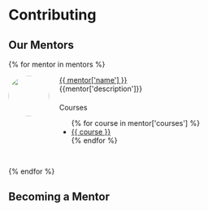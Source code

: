 # Contributing

## Our Mentors

{% for mentor in mentors %}
<div id="mentor-{{ mentor['github'] }}" style="display: flex;margin-bottom:30px;">
    <img style="border-radius:50%;width:80px;height:80px" src="https://github.com/{{ mentor['github'] }}.png">
    <div style="flex-grow:1;margin-left:20px;" >
      <a href="https://github.com/{{ mentor['github'] }}"><div>
      {{ mentor['name'] }}
      </div></a>
      <div>
      {{mentor['description']}}
      </div>
      <div style="margin-top:20px;">
      Courses
      <ul>
      {% for course in mentor['courses'] %}
        <a href="/{{ course }}/"><li>{{ course }}</li></a>
      {% endfor %}
      </ul>
      </div>
    </div>
</div>

{% endfor %}

## Becoming a Mentor